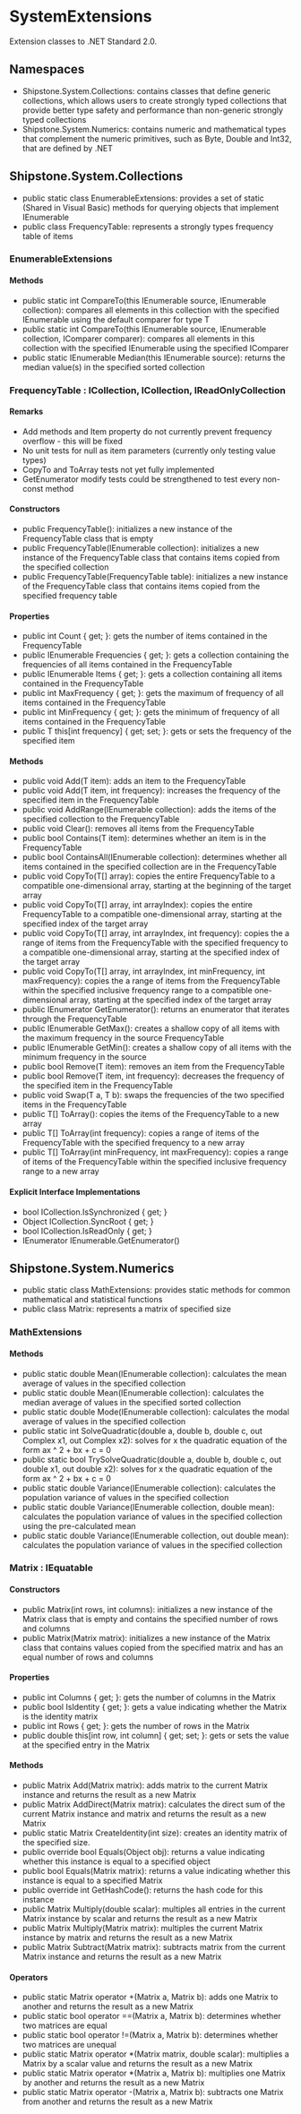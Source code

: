 # SystemExtensions

Extension classes to .NET Standard 2.0.

## Namespaces
- Shipstone.System.Collections: contains classes that define generic collections, which allows users to create strongly typed collections that provide better type safety and performance than non-generic strongly typed collections
- Shipstone.System.Numerics: contains numeric and mathematical types that complement the numeric primitives, such as Byte, Double and Int32, that are defined by .NET

## Shipstone.System.Collections
- public static class EnumerableExtensions: provides a set of static (Shared in Visual Basic) methods for querying objects that implement IEnumerable<T>
- public class FrequencyTable<T>: represents a strongly types frequency table of items

### EnumerableExtensions
#### Methods
- public static int CompareTo(this IEnumerable<T> source, IEnumerable<T> collection): compares all elements in this collection with the specified IEnumerable<T> using the default comparer for type T
- public static int CompareTo(this IEnumerable<T> source, IEnumerable<T> collection, IComparer<T> comparer): compares all elements in this collection with the specified IEnumerable<T> using the specified IComparer<T>
- public static IEnumerable<T> Median(this IEnumerable<T> source): returns the median value(s) in the specified sorted collection

### FrequencyTable<T> : ICollection, ICollection<T>, IReadOnlyCollection<T>
#### Remarks
- Add methods and Item property do not currently prevent frequency overflow - this will be fixed
- No unit tests for null as item parameters (currently only testing value types)
- CopyTo and ToArray tests not yet fully implemented
- GetEnumerator modify tests could be strengthened to test every non-const method

#### Constructors
- public FrequencyTable(): initializes a new instance of the FrequencyTable<T> class that is empty
- public FrequencyTable(IEnumerable<T> collection): initializes a new instance of the FrequencyTable<T> class that contains items copied from the specified collection
- public FrequencyTable(FrequencyTable<T> table): initializes a new instance of the FrequencyTable<T> class that contains items copied from the specified frequency table

#### Properties
- public int Count { get; }: gets the number of items contained in the FrequencyTable<T>
- public IEnumerable<int> Frequencies { get; }: gets a collection containing the frequencies of all items contained in the FrequencyTable<T>
- public IEnumerable<T> Items { get; }: gets a collection containing all items contained in the FrequencyTable<T>
- public int MaxFrequency { get; }: gets the maximum of frequency of all items contained in the FrequencyTable<T>
- public int MinFrequency { get; }: gets the minimum of frequency of all items contained in the FrequencyTable<T>
- public T this[int frequency] { get; set; }: gets or sets the frequency of the specified item

#### Methods
- public void Add(T item): adds an item to the FrequencyTable<T>
- public void Add(T item, int frequency): increases the frequency of the specified item in the FrequencyTable<T>
- public void AddRange(IEnumerable<T> collection): adds the items of the specified collection to the FrequencyTable<T>
- public void Clear(): removes all items from the FrequencyTable<T>
- public bool Contains(T item): determines whether an item is in the FrequencyTable<T>
- public bool ContainsAll(IEnumerable<T> collection): determines whether all items contained in the specified collection are in the FrequencyTable<T>
- public void CopyTo(T[] array): copies the entire FrequencyTable<T> to a compatible one-dimensional array, starting at the beginning of the target array
- public void CopyTo(T[] array, int arrayIndex): copies the entire FrequencyTable<T> to a compatible one-dimensional array, starting at the specified index of the target array
- public void CopyTo(T[] array, int arrayIndex, int frequency): copies the a range of items from the FrequencyTable<T> with the specified frequency to a compatible one-dimensional array, starting at the specified index of the target array
- public void CopyTo(T[] array, int arrayIndex, int minFrequency, int maxFrequency): copies the a range of items from the FrequencyTable<T> within the specified inclusive frequency range to a compatible one-dimensional array, starting at the specified index of the target array
- public IEnumerator<T> GetEnumerator(): returns an enumerator that iterates through the FrequencyTable<T>
- public IEnumerable<T> GetMax(): creates a shallow copy of all items with the maximum frequency in the source FrequencyTable<T>
- public IEnumerable<T> GetMin(): creates a shallow copy of all items with the minimum frequency in the source
- public bool Remove(T item): removes an item from the FrequencyTable<T>
- public bool Remove(T item, int frequency): decreases the frequency of the specified item in the FrequencyTable<T>
- public void Swap(T a, T b): swaps the frequencies of the two specified items in the FrequencyTable<T>
- public T[] ToArray(): copies the items of the FrequencyTable<T> to a new array
- public T[] ToArray(int frequency): copies a range of items of the FrequencyTable<T> with the specified frequency to a new array
- public T[] ToArray(int minFrequency, int maxFrequency): copies a range of items of the FrequencyTable<T> within the specified inclusive frequency range to a new array

#### Explicit Interface Implementations
- bool ICollection.IsSynchronized { get; }
- Object ICollection.SyncRoot { get; }
- bool ICollection<T>.IsReadOnly { get; }
- IEnumerator IEnumerable.GetEnumerator()

## Shipstone.System.Numerics
- public static class MathExtensions: provides static methods for common mathematical and statistical functions
- public class Matrix: represents a matrix of specified size

### MathExtensions
#### Methods
- public static double Mean(IEnumerable<double> collection): calculates the mean average of values in the specified collection
- public static double Mean(IEnumerable<double> collection): calculates the median average of values in the specified sorted collection
- public static double Mode(IEnumerable<double> collection): calculates the modal average of values in the specified collection
- public static int SolveQuadratic(double a, double b, double c, out Complex x1, out Complex x2): solves for x the quadratic equation of the form ax ^ 2 + bx + c = 0
- public static bool TrySolveQuadratic(double a, double b, double c, out double x1, out double x2): solves for x the quadratic equation of the form ax ^ 2 + bx + c = 0
- public static double Variance(IEnumerable<double> collection): calculates the population variance of values in the specified collection
- public static double Variance(IEnumerable<double> collection, double mean): calculates the population variance of values in the specified collection using the pre-calculated mean
- public static double Variance(IEnumerable<double> collection, out double mean): calculates the population variance of values in the specified collection

### Matrix : IEquatable<Matrix>
#### Constructors
- public Matrix(int rows, int columns): initializes a new instance of the Matrix class that is empty and contains the specified number of rows and columns
- public Matrix(Matrix matrix): initializes a new instance of the Matrix class that contains values copied from the specified matrix and has an equal number of rows and columns

#### Properties
- public int Columns { get; }: gets the number of columns in the Matrix
- public bool IsIdentity { get; }: gets a value indicating whether the Matrix is the identity matrix
- public int Rows { get; }: gets the number of rows in the Matrix
- public double this[int row, int column] { get; set; }: gets or sets the value at the specified entry in the Matrix

#### Methods
- public Matrix Add(Matrix matrix): adds matrix to the current Matrix instance and returns the result as a new Matrix
- public Matrix AddDirect(Matrix matrix): calculates the direct sum of the current Matrix instance and matrix and returns the result as a new Matrix
- public static Matrix CreateIdentity(int size): creates an identity matrix of the specified size.
- public override bool Equals(Object obj): returns a value indicating whether this instance is equal to a specified object
- public bool Equals(Matrix matrix): returns a value indicating whether this instance is equal to a specified Matrix
- public override int GetHashCode(): returns the hash code for this instance
- public Matrix Multiply(double scalar): multiples all entries in the current Matrix instance by scalar and returns the result as a new Matrix
- public Matrix Multiply(Matrix matrix): multiples the current Matrix instance by matrix and returns the result as a new Matrix
- public Matrix Subtract(Matrix matrix): subtracts matrix from the current Matrix instance and returns the result as a new Matrix

#### Operators
- public static Matrix operator +(Matrix a, Matrix b): adds one Matrix to another and returns the result as a new Matrix
- public static bool operator ==(Matrix a, Matrix b): determines whether two matrices are equal
- public static bool operator !=(Matrix a, Matrix b): determines whether two matrices are unequal
- public static Matrix operator *(Matrix matrix, double scalar): multiplies a Matrix by a scalar value and returns the result as a new Matrix
- public static Matrix operator *(Matrix a, Matrix b): multiplies one Matrix by another and returns the result as a new Matrix
- public static Matrix operator -(Matrix a, Matrix b): subtracts one Matrix from another and returns the result as a new Matrix
